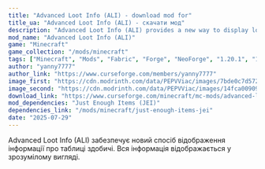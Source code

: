 ```yaml
---
title: "Advanced Loot Info (ALI) - download mod for"
title_ua: "Advanced Loot Info (ALI) - скачати мод"
description: "Advanced Loot Info (ALI) provides a new way to display loot table information. All information is displayed in an easy-to-understand format."
mod_name: "Advanced Loot Info (ALI)"
game: "Minecraft"
game_collection: "/mods/minecraft"
tags: ["Minecraft", "Mods", "Fabric", "Forge", "NeoForge", "1.20.1", "1.20.2", "1.20.4", "1.20.6", "1.21.1", "1.21.3", "1.21.4", "1.21.5"]
author: "yanny7777"
author_link: "https://www.curseforge.com/members/yanny7777"
image_first: "https://cdn.modrinth.com/data/PEPVViac/images/7bde0c7d5728dec2576f80aa6bd29d280a902db0.png"
image_second: "https://cdn.modrinth.com/data/PEPVViac/images/14fca00909ecd699b1566461c3bd94972fb38320.png"
download_link: "https://www.curseforge.com/minecraft/mc-mods/advanced-loot-info/files/all?page=1&amp;pageSize=20"
mod_dependencies: "Just Enough Items (JEI)"
dependencies_link: "/mods/minecraft/just-enough-items-jei"
date: "2025-07-29"
---
```


Advanced Loot Info (ALI) забезпечує новий спосіб відображення інформації про таблиці здобичі. Вся інформація відображається у зрозумілому вигляді.
